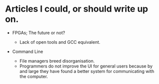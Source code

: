 # Articles I could, or should write up on.

* FPGAs; The future or not?
	- Lack of open tools and GCC equivalent.

* Command Line
	- File managers breed disorganisation.
	- Programmers do not improve the UI for general users because
	by and large they have found a better system for communicating
	with the computer.
